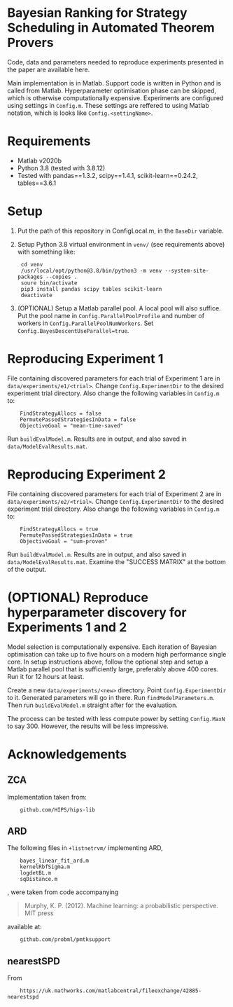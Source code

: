 # Bayesian Ranking for Strategy Scheduling in Automated Theorem Provers

Code, data and parameters needed to reproduce experiments presented in the
paper are available here.

Main implementation is in Matlab. Support code is written in Python and is
called from Matlab. Hyperparameter optimisation phase can be skipped, which is
otherwise computationally expensive. Experiments are configured using settings
in `Config.m`. These settings are reffered to using Matlab notation, which is
looks like `Config.<settingName>`.

# Requirements

- Matlab v2020b
- Python 3.8 (tested with 3.8.12)
- Tested with pandas==1.3.2, scipy==1.4.1, scikit-learn==0.24.2, tables==3.6.1

# Setup

1. Put the path of this repository in ConfigLocal.m, in the `BaseDir` variable.

2. Setup Python 3.8 virtual environment in `venv/` (see requirements above)
   with something like:

        cd venv
        /usr/local/opt/python@3.8/bin/python3 -m venv --system-site-packages --copies .
        soure bin/activate
        pip3 install pandas scipy tables scikit-learn
        deactivate

3. (OPTIONAL) Setup a Matlab parallel pool. A local pool will also suffice. Put
   the pool name in `Config.ParallelPoolProfile` and number of workers in
   `Config.ParallelPoolNumWorkers`. Set `Config.BayesDescentUseParallel=true`.


# Reproducing Experiment 1

File containing discovered parameters for each trial of Experiment 1 are in
`data/experiments/e1/<trial>`. Change
`Config.ExperimentDir` to the desired experiment trial directory. Also change
the following variables in `Config.m` to:

        FindStrategyAllocs = false
        PermutePassedStrategiesInData = false
        ObjectiveGoal = "mean-time-saved"

Run `buildEvalModel.m`. Results are in output, and also saved in `data/ModelEvalResults.mat`.

# Reproducing Experiment 2

File containing discovered parameters for each trial of Experiment 2 are in
`data/experiments/e2/<trial>`. Change
`Config.ExperimentDir` to the desired experiment trial directory. Also change
the following variables in `Config.m` to:

        FindStrategyAllocs = true
        PermutePassedStrategiesInData = true
        ObjectiveGoal = "sum-proven"

Run `buildEvalModel.m`. Results are in output, and also saved in
`data/ModelEvalResults.mat`. Examine the "SUCCESS MATRIX" at the bottom of the
output.

# (OPTIONAL) Reproduce hyperparameter discovery for Experiments 1 and 2

Model selection is computationally expensive. Each iteration of Bayesian
optimisation can take up to five hours on a modern high performance single
core. In setup instructions above, follow the optional step and setup a Matlab
parallel pool that is sufficiently large, preferably above 400 cores. Run it
for 12 hours at least.

Create a new `data/experiments/<new>` directory. Point `Config.ExperimentDir`
to it. Generated parameters will go in there. Run `findModelParameters.m`. Then
run `buildEvalModel.m` straight after for the evaluation.

The process can be tested with less compute power by setting `Config.MaxN` to
say 300. However, the results will be less impressive.

# Acknowledgements

## ZCA

Implementation taken from:
        
        github.com/HIPS/hips-lib

## ARD

The following files in `+listnetrvm/` implementing ARD,

        bayes_linear_fit_ard.m
        kernelRbfSigma.m
        logdetBL.m
        sqDistance.m

, were taken from code accompanying

> Murphy, K. P. (2012). Machine learning: a probabilistic perspective. MIT
> press

available at:

        github.com/probml/pmtksupport

## nearestSPD
From

        https://uk.mathworks.com/matlabcentral/fileexchange/42885-nearestspd
